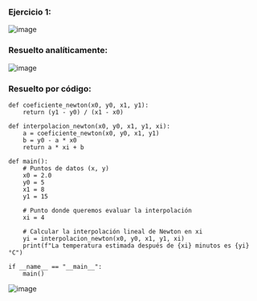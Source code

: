 ### Ejercicio 1:

![image](https://github.com/Jorge11Romero/Metodos-Numericos/assets/147437900/a5677c93-fd92-487e-9555-6d98ecffdd42)

### Resuelto analíticamente:

![image](https://github.com/Jorge11Romero/Metodos-Numericos/assets/147437900/76bd5339-6038-44fa-aa5e-48138f4ceeb8)

### Resuelto por código:
    
    def coeficiente_newton(x0, y0, x1, y1):
        return (y1 - y0) / (x1 - x0)
    
    def interpolacion_newton(x0, y0, x1, y1, xi):
        a = coeficiente_newton(x0, y0, x1, y1)
        b = y0 - a * x0
        return a * xi + b
    
    def main():
        # Puntos de datos (x, y)
        x0 = 2.0
        y0 = 5
        x1 = 8
        y1 = 15
    
        # Punto donde queremos evaluar la interpolación
        xi = 4
    
        # Calcular la interpolación lineal de Newton en xi
        yi = interpolacion_newton(x0, y0, x1, y1, xi)
        print(f"La temperatura estimada después de {xi} minutos es {yi}°C")
    
    if __name__ == "__main__":
        main()

  ![image](https://github.com/Jorge11Romero/Metodos-Numericos/assets/147437900/1986a198-a1dd-43e1-ae3f-37e32cd0da22)

